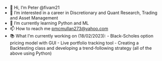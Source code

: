 - 👋 Hi, I’m Peter @fivam21
- 👀 I’m interested in a career in Discretionary and Quant Research, Trading and Asset Management
- 🌱 I’m currently learning Python and ML
- 📫 How to reach me pmcmullan273@yahoo.com
- 📚 What I'm currently working on (18/02/2023):
          - Black-Scholes option pricing model with GUI
          - Live portfolio tracking tool
          - Creating a Backtesting class and developing a trend-following strategy
            (all of the above using Python)
